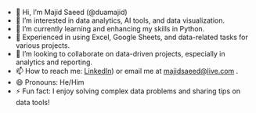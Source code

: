 - 👋 Hi, I’m Majid Saeed (@duamajid)
- 👀 I’m interested in data analytics, AI tools, and data visualization.
- 🌱 I’m currently learning and enhancing my skills in Python.
- 💼 Experienced in using Excel, Google Sheets, and data-related tasks for various projects.
- 💞️ I’m looking to collaborate on data-driven projects, especially in analytics and reporting.
- 📫 How to reach me: [LinkedIn](https://www.linkedin.com/in/majid-saeed-b366b321/)) or email me at majidsaeed@live.com .
- 😄 Pronouns: He/Him
- ⚡ Fun fact: I enjoy solving complex data problems and sharing tips on data tools!

<!---
duamajid/duamajid is a ✨ special ✨ repository because its `README.md` (this file) appears on your GitHub profile.
You can click the Preview link to take a look at your changes.
--->
